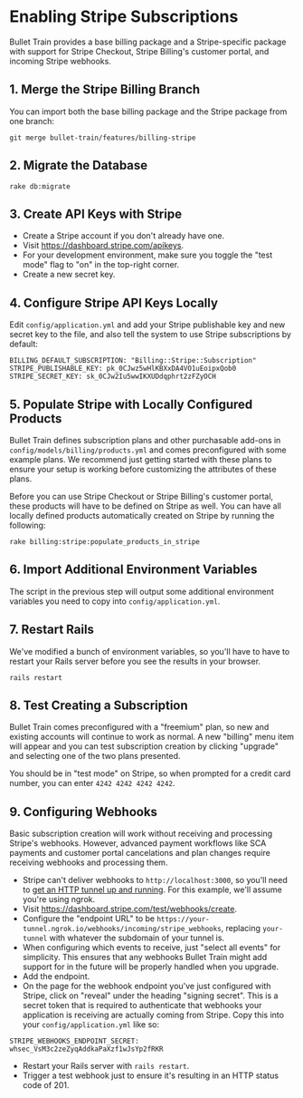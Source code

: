 # Enabling Stripe Subscriptions

Bullet Train provides a base billing package and a Stripe-specific package with support for Stripe Checkout, Stripe Billing's customer portal, and incoming Stripe webhooks.

## 1. Merge the Stripe Billing Branch

You can import both the base billing package and the Stripe package from one branch:

```
git merge bullet-train/features/billing-stripe
```

## 2. Migrate the Database

```
rake db:migrate
```

## 3. Create API Keys with Stripe

 - Create a Stripe account if you don't already have one.
 - Visit https://dashboard.stripe.com/apikeys.
 - For your development environment, make sure you toggle the "test mode" flag to "on" in the top-right corner.
 - Create a new secret key.

## 4. Configure Stripe API Keys Locally

Edit `config/application.yml` and add your Stripe publishable key and new secret key to the file, and also tell the system to use Stripe subscriptions by default:

```
BILLING_DEFAULT_SUBSCRIPTION: "Billing::Stripe::Subscription"
STRIPE_PUBLISHABLE_KEY: pk_0CJwz5wHlKBXxDA4VO1uEoipxQob0
STRIPE_SECRET_KEY: sk_0CJw2Iu5wwIKXUDdqphrt2zFZyOCH
```

## 5. Populate Stripe with Locally Configured Products

Bullet Train defines subscription plans and other purchasable add-ons in `config/models/billing/products.yml` and comes preconfigured with some example plans. We recommend just getting started with these plans to ensure your setup is working before customizing the attributes of these plans.

Before you can use Stripe Checkout or Stripe Billing's customer portal, these products will have to be defined on Stripe as well. You can have all locally defined products automatically created on Stripe by running the following:

```
rake billing:stripe:populate_products_in_stripe
```

## 6. Import Additional Environment Variables

The script in the previous step will output some additional environment variables you need to copy into `config/application.yml`.

## 7. Restart Rails

We've modified a bunch of environment variables, so you'll have to have to restart your Rails server before you see the results in your browser.

```
rails restart
```

## 8. Test Creating a Subscription

Bullet Train comes preconfigured with a "freemium" plan, so new and existing accounts will continue to work as normal. A new "billing" menu item will appear and you can test subscription creation by clicking "upgrade" and selecting one of the two plans presented.

You should be in "test mode" on Stripe, so when prompted for a credit card number, you can enter `4242 4242 4242 4242`.

## 9. Configuring Webhooks

Basic subscription creation will work without receiving and processing Stripe's webhooks. However, advanced payment workflows like SCA payments and customer portal cancelations and plan changes require receiving webhooks and processing them.

 - Stripe can't deliver webhooks to `http://localhost:3000`, so you'll need to [get an HTTP tunnel up and running](/docs/tunneling.md). For this example, we'll assume you're using ngrok.
 - Visit https://dashboard.stripe.com/test/webhooks/create.
 - Configure the "endpoint URL" to be `https://your-tunnel.ngrok.io/webhooks/incoming/stripe_webhooks`, replacing `your-tunnel` with whatever the subdomain of your tunnel is.
 - When configuring which events to receive, just "select all events" for simplicity. This ensures that any webhooks Bullet Train might add support for in the future will be properly handled when you upgrade.
 - Add the endpoint.
 - On the page for the webhook endpoint you've just configured with Stripe, click on "reveal" under the heading "signing secret". This is a secret token that is required to authenticate that webhooks your application is receiving are actually coming from Stripe. Copy this into your `config/application.yml` like so:

 ```
 STRIPE_WEBHOOKS_ENDPOINT_SECRET: whsec_VsM3c2zeZyqAddkaPaXzf1wJsYp2fRKR
 ```

 - Restart your Rails server with `rails restart`.
 - Trigger a test webhook just to ensure it's resulting in an HTTP status code of 201.
